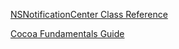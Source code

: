 [NSNotificationCenter Class Reference](https://developer.apple.com/library/mac/#documentation/Cocoa/Reference/Foundation/Classes/NSNotificationCenter_Class/Reference/Reference.html)

[Cocoa Fundamentals Guide](https://developer.apple.com/jp/documentation/Cocoa/Conceptual/CocoaFundamentals/CommunicatingWithObjects/chapter_6_section_6.html)